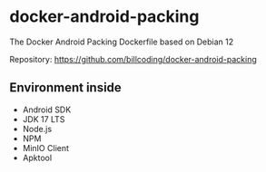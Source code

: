# docker-android-packing
The Docker Android Packing Dockerfile based on Debian 12

Repository: https://github.com/billcoding/docker-android-packing

Environment inside
---
- Android SDK
- JDK 17 LTS
- Node.js
- NPM
- MinIO Client
- Apktool